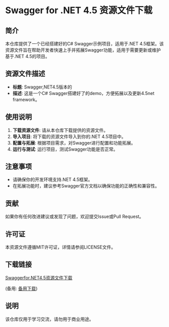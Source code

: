 # Swagger for .NET 4.5 资源文件下载

## 简介

本仓库提供了一个已经搭建好的C# Swagger示例项目，适用于.NET 4.5框架。该资源文件旨在帮助开发者快速上手并拓展Swagger功能，适用于需要更新或维护基于.NET 4.5的项目。

## 资源文件描述

- **标题**: Swagger,NET4.5版本的
- **描述**: 这是一个C# Swagger搭建好了的demo，方便拓展以及更新4.5net framework。

## 使用说明

1. **下载资源文件**: 请从本仓库下载提供的资源文件。
2. **导入项目**: 将下载的资源文件导入到你的.NET 4.5项目中。
3. **配置与拓展**: 根据项目需求，对Swagger进行配置和功能拓展。
4. **运行与测试**: 运行项目，测试Swagger功能是否正常。

## 注意事项

- 请确保你的开发环境支持.NET 4.5框架。
- 在拓展功能时，建议参考Swagger官方文档以确保功能的正确性和兼容性。

## 贡献

如果你有任何改进建议或发现了问题，欢迎提交Issue或Pull Request。

## 许可证

本资源文件遵循MIT许可证，详情请参阅LICENSE文件。

## 下载链接
[Swaggerfor.NET4.5资源文件下载](https://pan.quark.cn/s/b09289b0d07d) 

(备用: [备用下载](https://pan.baidu.com/s/1DKMA6gM4cjjAgFnnzT2hlg?pwd=1234))

## 说明

该仓库仅用于学习交流，请勿用于商业用途。
